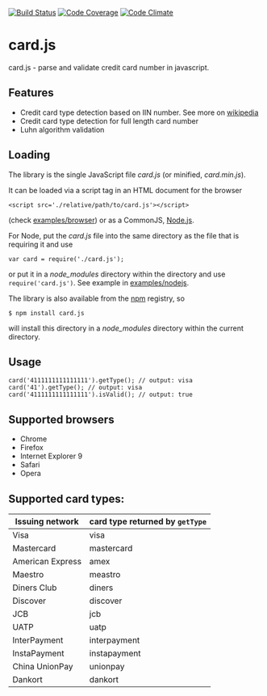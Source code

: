 [![Build Status](https://travis-ci.org/coffeedriven/card.js.png)](https://travis-ci.org/coffeedriven/card.js)
[![Code Coverage](https://codeclimate.com/github/coffeedriven/card.js/badges/coverage.svg)](https://codeclimate.com/github/coffeedriven/card.js)
[![Code Climate](https://codeclimate.com/github/coffeedriven/card.js/badges/gpa.svg)](https://codeclimate.com/github/coffeedriven/card.js)

# card.js
card.js - parse and validate credit card number in javascript.

## Features

  - Credit card type detection based on IIN number. See more on [wikipedia](http://en.wikipedia.org/wiki/Bank_card_number#Issuer_identification_number_.28IIN.29)
  - Credit card type detection for full length card number
  - Luhn algorithm validation
  
## Loading

The library is the single JavaScript file *card.js* (or minified, *card.min.js*).   

It can be loaded via a script tag in an HTML document for the browser

    <script src='./relative/path/to/card.js'></script>
   
(check [examples/browser](examples/browser)) or as a CommonJS, [Node.js](http://nodejs.org).

For Node, put the *card.js* file into the same directory as the file that is requiring it and use

    var card = require('./card.js'); 

or put it in a *node_modules* directory within the directory and use `require('card.js')`. See example in [examples/nodejs](examples/nodejs).

The library is also available from the [npm](https://npmjs.org/) registry, so

    $ npm install card.js

will install this directory in a *node_modules* directory within the current directory.  

## Usage

```
card('4111111111111111').getType(); // output: visa
card('41').getType(); // output: visa
card('4111111111111111').isValid(); // output: true
```

## Supported browsers

  - Chrome
  - Firefox
  - Internet Explorer 9
  - Safari
  - Opera
  
## Supported card types:
 
Issuing network | card type returned by `getType`
--- | ---
Visa | visa
Mastercard | mastercard
American Express | amex
Maestro | meastro
Diners Club | diners
Discover | discover
JCB | jcb
UATP | uatp
InterPayment | interpayment
InstaPayment | instapayment
China UnionPay | unionpay
Dankort | dankort
